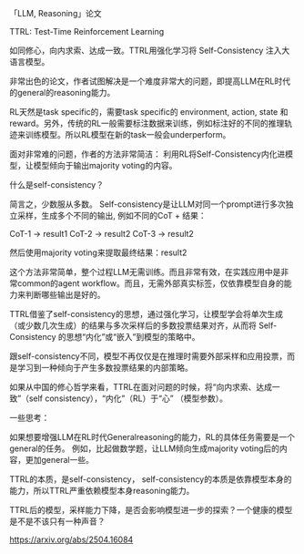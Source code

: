 「LLM, Reasoning」论文

TTRL: Test-Time Reinforcement Learning

如同修心，向内求索、达成一致。TTRL用强化学习将 Self-Consistency 注入大语言模型。

非常出色的论文，作者试图解决是一个难度非常大的问题，即提高LLM在RL时代的general的reasoning能力。

RL天然是task specific的，需要task specific的 environment, action, state 和reward。另外，传统的RL一般需要标注数据来训练，例如标注好的不同的推理轨迹来训练模型。所以RL模型在新的task一般会underperform。

面对非常难的问题，作者的方法非常简洁： 利用RL将Self-Consistency内化进模型，让模型倾向于输出majority voting的内容。

什么是self-consistency？

简言之，少数服从多数。 
Self-consistency是让LLM对同一个prompt进行多次独立采样，生成多个不同的输出, 例如不同的CoT + 结果：

CoT-1 → result1 
CoT-2 → result2 
CoT-3 → result2

然后使用majority voting来提取最终结果：result2

这个方法非常简单，整个过程LLM无需训练。而且非常有效，在实践应用中是非常common的agent workflow。而且，无需外部真实标签，仅依靠模型自身的能力来判断哪些输出是好的。

TTRL借鉴了self-consistency的思想，通过强化学习，让模型学会将单次生成（或少数几次生成）的结果与多次采样后的多数投票结果对齐，从而将 Self-Consistency 的思想“内化”或“嵌入”到模型的策略中。

跟self-consistency不同，模型不再仅仅是在推理时需要外部采样和应用投票，而是学习到一种倾向于产生多数投票结果的内部策略。

如果从中国的修心哲学来看，TTRL在面对问题的时候，将“向内求索、达成一致”（self consistency），“内化”（RL）于“心” （模型参数）。

一些思考：

如果想要增强LLM在RL时代Generalreasoning的能力，RL的具体任务需要是一个general的任务。 例如，比起做数学题，让LLM倾向生成majority voting后的内容，更加general一些。

TTRL的本质，是self-consistency， self-consistency的本质是依靠模型本身的能力，所以TTRL严重依赖模型本身reasoning能力。

TTRL后的模型，采样能力下降，是否会影响模型进一步的探索？一个健康的模型是不是不该只有一种声音？

https://arxiv.org/abs/2504.16084
